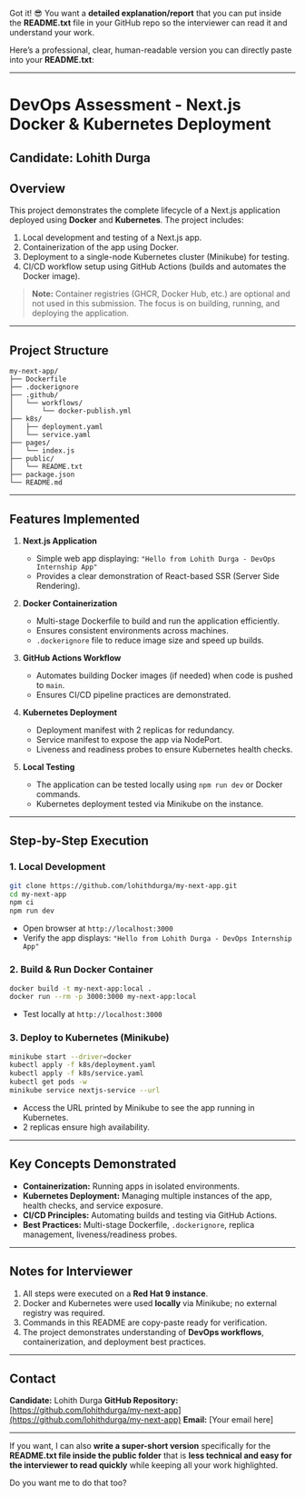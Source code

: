 Got it! 😎 You want a **detailed explanation/report** that you can put inside the **README.txt** file in your GitHub repo so the interviewer can read it and understand your work.

Here’s a professional, clear, human-readable version you can directly paste into your **README.txt**:

---

# DevOps Assessment - Next.js Docker & Kubernetes Deployment

## Candidate: Lohith Durga

## Overview

This project demonstrates the complete lifecycle of a Next.js application deployed using **Docker** and **Kubernetes**. The project includes:

1. Local development and testing of a Next.js app.
2. Containerization of the app using Docker.
3. Deployment to a single-node Kubernetes cluster (Minikube) for testing.
4. CI/CD workflow setup using GitHub Actions (builds and automates the Docker image).

> **Note:** Container registries (GHCR, Docker Hub, etc.) are optional and not used in this submission. The focus is on building, running, and deploying the application.

---

## Project Structure

```
my-next-app/
├── Dockerfile
├── .dockerignore
├── .github/
│   └── workflows/
│       └── docker-publish.yml
├── k8s/
│   ├── deployment.yaml
│   └── service.yaml
├── pages/
│   └── index.js
├── public/
│   └── README.txt
├── package.json
└── README.md
```

---

## Features Implemented

1. **Next.js Application**

   * Simple web app displaying:
     `"Hello from Lohith Durga - DevOps Internship App"`
   * Provides a clear demonstration of React-based SSR (Server Side Rendering).

2. **Docker Containerization**

   * Multi-stage Dockerfile to build and run the application efficiently.
   * Ensures consistent environments across machines.
   * `.dockerignore` file to reduce image size and speed up builds.

3. **GitHub Actions Workflow**

   * Automates building Docker images (if needed) when code is pushed to `main`.
   * Ensures CI/CD pipeline practices are demonstrated.

4. **Kubernetes Deployment**

   * Deployment manifest with 2 replicas for redundancy.
   * Service manifest to expose the app via NodePort.
   * Liveness and readiness probes to ensure Kubernetes health checks.

5. **Local Testing**

   * The application can be tested locally using `npm run dev` or Docker commands.
   * Kubernetes deployment tested via Minikube on the instance.

---

## Step-by-Step Execution

### 1. Local Development

```bash
git clone https://github.com/lohithdurga/my-next-app.git
cd my-next-app
npm ci
npm run dev
```

* Open browser at `http://localhost:3000`
* Verify the app displays: `"Hello from Lohith Durga - DevOps Internship App"`

### 2. Build & Run Docker Container

```bash
docker build -t my-next-app:local .
docker run --rm -p 3000:3000 my-next-app:local
```

* Test locally at `http://localhost:3000`

### 3. Deploy to Kubernetes (Minikube)

```bash
minikube start --driver=docker
kubectl apply -f k8s/deployment.yaml
kubectl apply -f k8s/service.yaml
kubectl get pods -w
minikube service nextjs-service --url
```

* Access the URL printed by Minikube to see the app running in Kubernetes.
* 2 replicas ensure high availability.

---

## Key Concepts Demonstrated

* **Containerization:** Running apps in isolated environments.
* **Kubernetes Deployment:** Managing multiple instances of the app, health checks, and service exposure.
* **CI/CD Principles:** Automating builds and testing via GitHub Actions.
* **Best Practices:** Multi-stage Dockerfile, `.dockerignore`, replica management, liveness/readiness probes.

---

## Notes for Interviewer

1. All steps were executed on a **Red Hat 9 instance**.
2. Docker and Kubernetes were used **locally** via Minikube; no external registry was required.
3. Commands in this README are copy-paste ready for verification.
4. The project demonstrates understanding of **DevOps workflows**, containerization, and deployment best practices.

---

## Contact

**Candidate:** Lohith Durga
**GitHub Repository:** [https://github.com/lohithdurga/my-next-app](https://github.com/lohithdurga/my-next-app)
**Email:** [Your email here]

---

If you want, I can also **write a super-short version** specifically for the **README.txt file inside the public folder** that is **less technical and easy for the interviewer to read quickly** while keeping all your work highlighted.

Do you want me to do that too?
